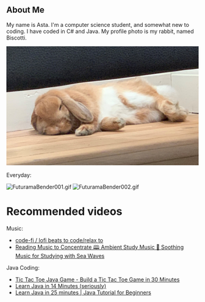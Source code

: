 ## About Me

My name is Asta. I'm a computer science student, and somewhat new to coding. I have coded in C# and Java.
My profile photo is my rabbit, named Biscotti.

![Biscotti(2).JPG](https://github.com/AsHuOvSo/AsHuOvSo.github.io/blob/master/Biscotti%20(2).JPG?raw=true)

Everyday:

![FuturamaBender001.gif](https://64.media.tumblr.com/tumblr_lxe2ybvPfG1qg3q94o1_250.gifv)
![FuturamaBender002.gif](https://64.media.tumblr.com/tumblr_lxe2ybvPfG1qg3q94o2_250.gifv)


# Recommended videos

Music:

* [code-fi / lofi beats to code/relax to](https://www.youtube.com/watch?v=f02mOEt11OQ)
* [Reading Music to Concentrate 🕮 Ambient Study Music 📔 Soothing Music for Studying with Sea Waves](https://www.youtube.com/watch?v=BklGhQYKl30)

Java Coding:

* [Tic Tac Toe Java Game - Build a Tic Tac Toe Game in 30 Minutes](https://www.youtube.com/watch?v=gQb3dE-y1S4)
* [Learn Java in 14 Minutes (seriously)](https://www.youtube.com/watch?v=RRubcjpTkks)
* [Learn Java in 25 minutes | Java Tutorial for Beginners](https://www.youtube.com/watch?v=RLi1rOgTRbA)
